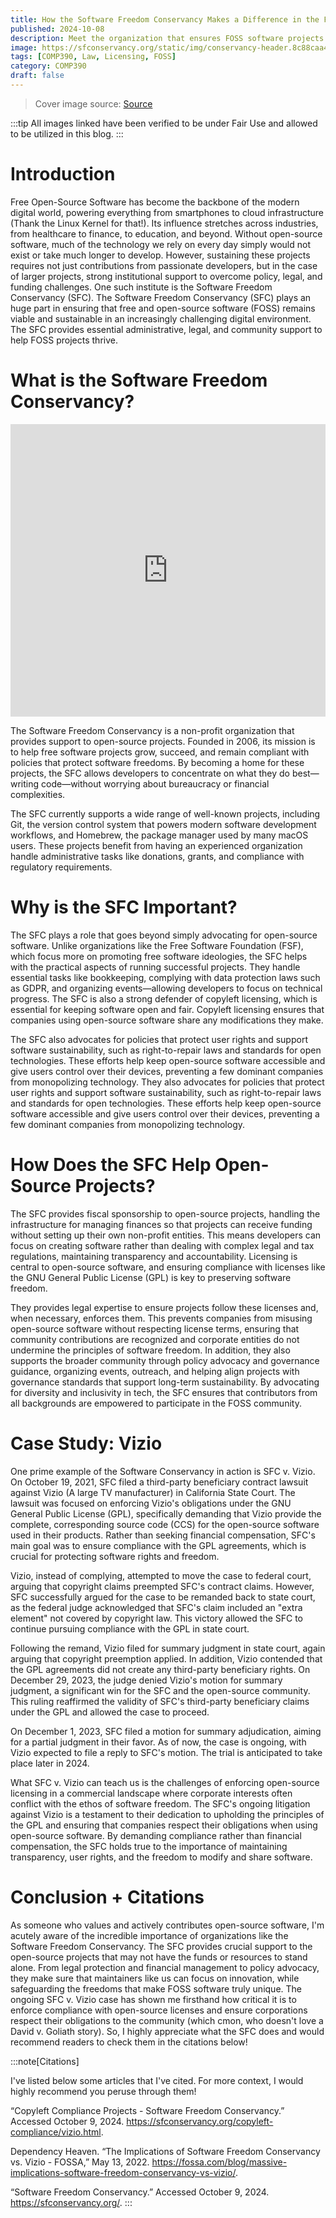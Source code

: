 ```yaml
---
title: How the Software Freedom Conservancy Makes a Difference in the FOSS World
published: 2024-10-08
description: Meet the organization that ensures FOSS software projects can thrive without the hassle.
image: https://sfconservancy.org/static/img/conservancy-header.8c88caa4010b.svg
tags: [COMP390, Law, Licensing, FOSS]
category: COMP390
draft: false
---
```


> Cover image source: [Source](https://sfconservancy.org/)

:::tip
All images linked have been verified to be under Fair Use and allowed to be utilized in this blog.
:::

# Introduction

Free Open-Source Software has become the backbone of the modern digital world, powering everything from smartphones to cloud infrastructure (Thank the Linux Kernel for that!). Its influence stretches across industries, from healthcare to finance, to education, and beyond. Without open-source software, much of the technology we rely on every day simply would not exist or take much longer to develop. However, sustaining these projects requires not just contributions from passionate developers, but in the case of larger projects, strong institutional support to overcome policy, legal, and funding challenges. One such institute is the Software Freedom Conservancy (SFC). The Software Freedom Conservancy (SFC) plays an huge part in ensuring that free and open-source software (FOSS) remains viable and sustainable in an increasingly challenging digital environment. The SFC provides essential administrative, legal, and community support to help FOSS projects thrive. 

# What is the Software Freedom Conservancy?

<iframe width="100%" height="468" src="https://www.youtube.com/embed/yCCxMfW0LTM?si=8b6C9mV9TTypJj6e" title="YouTube video player" frameborder="0" allow="accelerometer; autoplay; clipboard-write; encrypted-media; gyroscope; picture-in-picture; web-share" referrerpolicy="strict-origin-when-cross-origin" allowfullscreen></iframe>


The Software Freedom Conservancy is a non-profit organization that provides support to open-source projects. Founded in 2006, its mission is to help free software projects grow, succeed, and remain compliant with policies that protect software freedoms. By becoming a home for these projects, the SFC allows developers to concentrate on what they do best—writing code—without worrying about bureaucracy or financial complexities.

The SFC currently supports a wide range of well-known projects, including Git, the version control system that powers modern software development workflows, and Homebrew, the package manager used by many macOS users. These projects benefit from having an experienced organization handle administrative tasks like donations, grants, and compliance with regulatory requirements.


# Why is the SFC Important?

The SFC plays a role that goes beyond simply advocating for open-source software. Unlike organizations like the Free Software Foundation (FSF), which focus more on promoting free software ideologies, the SFC helps with the practical aspects of running successful projects. They handle essential tasks like bookkeeping, complying with data protection laws such as GDPR, and organizing events—allowing developers to focus on technical progress. The SFC is also a strong defender of copyleft licensing, which is essential for keeping software open and fair. Copyleft licensing ensures that companies using open-source software share any modifications they make. 

The SFC also advocates for policies that protect user rights and support software sustainability, such as right-to-repair laws and standards for open technologies. These efforts help keep open-source software accessible and give users control over their devices, preventing a few dominant companies from monopolizing technology. They also advocates for policies that protect user rights and support software sustainability, such as right-to-repair laws and standards for open technologies. These efforts help keep open-source software accessible and give users control over their devices, preventing a few dominant companies from monopolizing technology.

# How Does the SFC Help Open-Source Projects?

The SFC provides fiscal sponsorship to open-source projects, handling the infrastructure for managing finances so that projects can receive funding without setting up their own non-profit entities. This means developers can focus on creating software rather than dealing with complex legal and tax regulations, maintaining transparency and accountability. Licensing is central to open-source software, and ensuring compliance with licenses like the GNU General Public License (GPL) is key to preserving software freedom. 

They provides legal expertise to ensure projects follow these licenses and, when necessary, enforces them. This prevents companies from misusing open-source software without respecting license terms, ensuring that community contributions are recognized and corporate entities do not undermine the principles of software freedom. In addition, they also supports the broader community through policy advocacy and governance guidance, organizing events, outreach, and helping align projects with governance standards that support long-term sustainability. By advocating for diversity and inclusivity in tech, the SFC ensures that contributors from all backgrounds are empowered to participate in the FOSS community.

# Case Study: Vizio

One prime example of the Software Conservancy in action is SFC v. Vizio. On October 19, 2021, SFC filed a third-party beneficiary contract lawsuit against Vizio (A large TV manufacturer) in California State Court. The lawsuit was focused on enforcing Vizio's obligations under the GNU General Public License (GPL), specifically demanding that Vizio provide the complete, corresponding source code (CCS) for the open-source software used in their products. Rather than seeking financial compensation, SFC's main goal was to ensure compliance with the GPL agreements, which is crucial for protecting software rights and freedom.

Vizio, instead of complying, attempted to move the case to federal court, arguing that copyright claims preempted SFC's contract claims. However, SFC successfully argued for the case to be remanded back to state court, as the federal judge acknowledged that SFC's claim included an "extra element" not covered by copyright law. This victory allowed the SFC to continue pursuing compliance with the GPL in state court.

Following the remand, Vizio filed for summary judgment in state court, again arguing that copyright preemption applied. In addition, Vizio contended that the GPL agreements did not create any third-party beneficiary rights. On December 29, 2023, the judge denied Vizio's motion for summary judgment, a significant win for the SFC and the open-source community. This ruling reaffirmed the validity of SFC's third-party beneficiary claims under the GPL and allowed the case to proceed.

On December 1, 2023, SFC filed a motion for summary adjudication, aiming for a partial judgment in their favor. As of now, the case is ongoing, with Vizio expected to file a reply to SFC's motion. The trial is anticipated to take place later in 2024.

What SFC v. Vizio can teach us is the challenges of enforcing open-source licensing in a commercial landscape where corporate interests often conflict with the ethos of software freedom. The SFC's ongoing litigation against Vizio is a testament to their dedication to upholding the principles of the GPL and ensuring that companies respect their obligations when using open-source software. By demanding compliance rather than financial compensation, the SFC holds true to the importance of maintaining transparency, user rights, and the freedom to modify and share software.

# Conclusion + Citations

As someone who values and actively contributes open-source software, I'm acutely aware of the incredible importance of organizations like the Software Freedom Conservancy. The SFC provides crucial support to the open-source projects that may not have the funds or resources to stand alone. From legal protection and financial management to policy advocacy, they make sure that maintainers like us can focus on innovation, while safeguarding the freedoms that make FOSS software truly unique. The ongoing SFC v. Vizio case has shown me firsthand how critical it is to enforce compliance with open-source licenses and ensure corporations respect their obligations to the community (which cmon, who doesn't love a David v. Goliath story). So, I highly appreciate what the SFC does and would recommend readers to check them in the citations below!

:::note[Citations]

I've listed below some articles that I've cited. For more context, I would highly recommend you peruse through them!

“Copyleft Compliance Projects - Software Freedom Conservancy.” Accessed October 9, 2024. https://sfconservancy.org/copyleft-compliance/vizio.html.

Dependency Heaven. “The Implications of Software Freedom Conservancy vs. Vizio - FOSSA,” May 13, 2022. https://fossa.com/blog/massive-implications-software-freedom-conservancy-vs-vizio/.

“Software Freedom Conservancy.” Accessed October 9, 2024. https://sfconservancy.org/. 
:::

